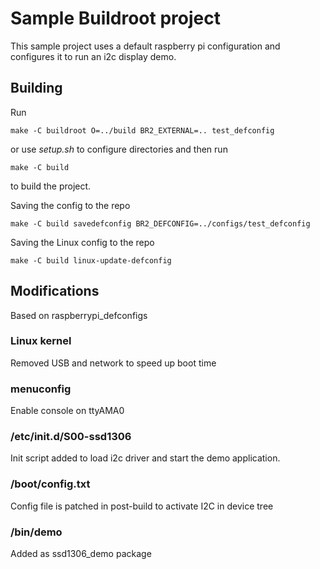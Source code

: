 # Sample Buildroot project

This sample project uses a default raspberry pi configuration and configures it to run an i2c display demo.

## Building

Run

    make -C buildroot O=../build BR2_EXTERNAL=.. test_defconfig

or use _setup.sh_ to configure directories and then run

    make -C build

to build the project.

Saving the config to the repo

    make -C build savedefconfig BR2_DEFCONFIG=../configs/test_defconfig

Saving the Linux config to the repo

    make -C build linux-update-defconfig

## Modifications

Based on raspberrypi_defconfigs

### Linux kernel

Removed USB and network to speed up boot time

### menuconfig

Enable console on ttyAMA0

### /etc/init.d/S00-ssd1306

Init script added to load i2c driver and start the demo application.

### /boot/config.txt

Config file is patched in post-build to activate I2C in device tree

### /bin/demo

Added as ssd1306_demo package
